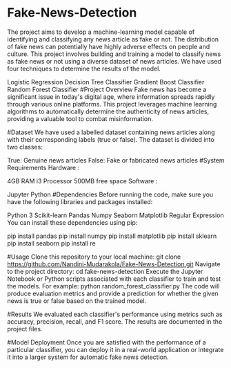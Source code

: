 # Fake-News-Detection
The project aims to develop a machine-learning model capable of identifying and classifying any news article as fake or not. The distribution of fake news can potentially have highly adverse effects on people and culture. This project involves building and training a model to classify news as fake news or not using a diverse dataset of news articles. We have used four techniques to determine the results of the model.

Logistic Regression
Decision Tree Classifier
Gradient Boost Classifier
Random Forest Classifier
#Project Overview
Fake news has become a significant issue in today's digital age, where information spreads rapidly through various online platforms. This project leverages machine learning algorithms to automatically determine the authenticity of news articles, providing a valuable tool to combat misinformation.

#Dataset
We have used a labelled dataset containing news articles along with their corresponding labels (true or false). The dataset is divided into two classes:

True: Genuine news articles
False: Fake or fabricated news articles
#System Requirements
Hardware :

4GB RAM
i3 Processor
500MB free space
Software :

Jupyter
Python
#Dependencies
Before running the code, make sure you have the following libraries and packages installed:

Python 3
Scikit-learn
Pandas
Numpy
Seaborn
Matplotlib
Regular Expression
You can install these dependencies using pip:

pip install pandas
pip install numpy
pip install matplotlib
pip install sklearn
pip install seaborn 
pip install re 


#Usage
Clone this repository to your local machine:
git clone https://github.com/Nandini-Mudarakola/Fake-News-Detection.git
Navigate to the project directory:
cd fake-news-detection
Execute the Jupyter Notebook or Python scripts associated with each classifier to train and test the models. For example:
python random_forest_classifier.py
The code will produce evaluation metrics and provide a prediction for whether the given news is true or false based on the trained model.

#Results
We evaluated each classifier's performance using metrics such as accuracy, precision, recall, and F1 score. The results are documented in the project files.

#Model Deployment
Once you are satisfied with the performance of a particular classifier, you can deploy it in a real-world application or integrate it into a larger system for automatic fake news detection.
